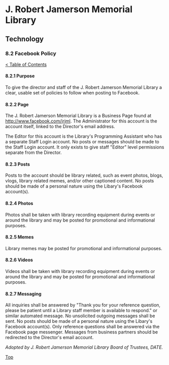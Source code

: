 [0]: ../README.md
[8.2]: facebook-policy.md

# J. Robert Jamerson Memorial Library
## Technology
### 8.2 Facebook Policy
[< Table of Contents][0]

#### 8.2.1 Purpose

To give the director and staff of the J. Robert Jamerson Memorial Library a clear, usable set of policies to follow when posting to Facebook.

#### 8.2.2 Page

The J. Robert Jamerson Memorial Library is a Business Page found at http://www.facebook.com/jrjml. The Administrator for this account is the account itself, linked to the Director's email address. 

The Editor for this account is the Library's Programming Assistant who has a separate Staff Login account. No posts or messages should be made to the Staff Login account. It only exists to give staff "Editor" level permissions separate from the Director.

#### 8.2.3 Posts

Posts to the account should be library related, such as event photos, blogs, vlogs, library related memes, and/or other captioned content. No posts should be made of a personal nature using the Libary's Facebook account(s).

#### 8.2.4 Photos

Photos shall be taken with library recording equipment during events or around the library and may be posted for promotional and informational purposes.

#### 8.2.5 Memes

Library memes may be posted for promotional and informational purposes.

#### 8.2.6 Videos

Videos shall be taken with library recording equipment during events or around the library and  may be posted for promotional and informational purposes.

#### 8.2.7 Messaging

All inquiries shall be answered by "Thank you for your reference question, please be patient until a Library staff member is available to respond." or similar automated message. No unsolicited outgoing messages shall be sent. No posts should be made of a personal nature using the Libary's Facebook account(s). Only reference questions shall be answered via the Facebook page messenger. Messages from business partners should be redirected to the Director's email account. 


*Adopted by J. Robert Jamerson Memorial Library Board of Trustees, DATE.*

[Top][8.2]
